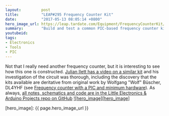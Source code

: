 ```yaml
---
layout:         post
title:          "LEAP#295 Frequency Counter Kit"
date:           "2017-05-13 08:05:14 +0800"
hero_image_url: https://leap.tardate.com/Equipment/FrequencyCounterKit/assets/FrequencyCounterKit_build.jpg
summary:        "Build and test a common PIC-based frequency counter kit"
youtubeid:
tags:
- Electronics
- Tools
- PIC
---
```


Not that I really need another frequency counter, but it is interesting to see how this one is constructed.
[Julian Ilett has a video on a similar kit](https://www.youtube.com/watch?v=Nhb0MjQBvNo) and his investigation of the circuit was thorough,
including the discovery that the kits available are deritative from original work by Wolfgang "Wolf" Büscher, DL4YHF
(see [Frequency counter with a PIC and minimum hardware](http://www.qsl.net/dl4yhf/freq_counter/freq_counter.html)).
As always, [all notes, schematics and code are in the Little Electronics & Arduino Projects repo on GitHub][project]
[![hero_image][hero_image]][project]

[leap]: https://leap.tardate.com
[project]: https://github.com/tardate/LittleArduinoProjects/tree/master/Equipment/FrequencyCounterKit
[hero_image]: {{ page.hero_image_url }}
